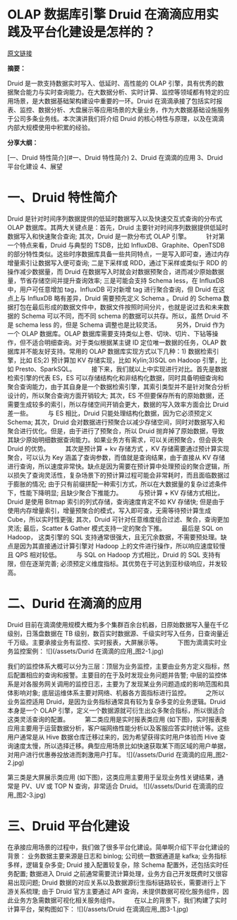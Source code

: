 # OLAP 数据库引擎 Druid 在滴滴应用实践及平台化建设是怎样的？

[原文链接](https://mp.weixin.qq.com/s/ByDu4XPy-xbdtefgI6w5dQ)

**摘要：**

Druid 是一款支持数据实时写入、低延时、高性能的 OLAP 引擎，具有优秀的数据聚合能力与实时查询能力。在大数据分析、实时计算、监控等领域都有特定的应用场景，是大数据基础架构建设中重要的一环。Druid 在滴滴承接了包括实时报表、监控、数据分析、大盘展示等应用场景的大量业务，作为大数据基础设施服务于公司多条业务线。本次演讲我们将介绍 Druid 的核心特性与原理，以及在滴滴内部大规模使用中积累的经验。

**分享大纲：**

[一、Druid 特性简介](#一、Druid 特性简介)
2、Druid 在滴滴的应用
3、Druid 平台化建设
4、展望

# 一、Druid 特性简介

Druid 是针对时间序列数据提供的低延时数据写入以及快速交互式查询的分布式 OLAP 数据库。其两大关键点是：首先，Druid 主要针对时间序列数据提供低延时数据写入和快速聚合查询; 其次，Druid 是一款分布式 OLAP 引擎。
　　
针对第一个特点来看，Druid 与典型的 TSDB，比如 InfluxDB、Graphite、OpenTSDB 的部分特性类似。这些时序数据库具备一些共同特点，一是写入即可查，通过内存增量索引让数据写入便可查询; 二是下采样或 RDD，通过下采样或类似于 RDD 的操作减少数据量，而 Druid 在数据写入时就会对数据预聚合，进而减少原始数据量，节省存储空间并提升查询效率; 三是可能会支持 Schema less，在 InfluxDB 中，用户可任意增加 tag，InfluxDB 可对新增 tag 进行聚合查询，但 Druid 在这点上与 InfluxDB 略有差异，Druid 需要预先定义 Schema 。Druid 的 Schema 数据打包在最后形成的数据文件中，数据文件按照时间分片，也就是说过去和未来数据的 Schema 可以不同，而不同 schema 的数据可以共存。所以，虽然 Druid 不是 schema less 的，但是 Schema 调整也是比较灵活。
　　
另外，Druid 作为一个 OLAP 数据库。OLAP 数据库需要支持类似上卷、切块、切片、下钻等操作，但不适合明细查询。对于类似根据某主键 ID 定位唯一数据的任务，OLAP 数据库并不能友好支持。常用的 OLAP 数据库实现方式以下几种：1) 数据检索引擎，比如 ES;2) 预计算加 KV 存储实现，比如 Kylin;3)SQL on Hadoop 引擎，比如 Presto、SparkSQL。
　　
接下来，我们就以上中实现进行对比。首先是数据检索引擎的代表 ES，ES 可以存储结构化和非结构化数据，同时具备明细查询和聚合查询能力，由于其自身是一个数据检索引擎，其索引类型并不是针对聚合分析设计的，所以聚合查询方面开销较大; 其次，ES 不但要保存所有的原始数据，还需要生成较多的索引，所以存储空间开销会更大，数据的写入效率方面会比 Druid 差一些。
　　
与 ES 相比，Druid 只能处理结构化数据，因为它必须预定义 Schema; 其次，Druid 会对数据进行预聚合以减少存储空间，同时对数据写入和聚合进行优化。但是，由于进行了预聚合，所以 Druid 抛弃掉了原始数据，导致其缺少原始明细数据查询能力。如果业务方有需求，可以关闭预聚合，但会丧失 Druid 的优势。
　　
其次是预计算 + kv 存储方式 ，KV 存储需要通过预计算实现聚合，可以认为 Key 涵盖了查询参数，而值就是查询结果，由于直接从 KV 存储进行查询，所以速度非常快。缺点是因为需要在预计算中处理预设的聚合逻辑，所以损失了查询灵活性，复杂场景下的预计算过程可能会非常耗时，而且面临数据过于膨胀的情况; 由于只有前缀拼配一种索引方式，所以在大数据量的复杂过滤条件下，性能下降明显; 且缺少聚合下推能力。
　　
与预计算 + KV 存储方式相比，Druid 是使用 Bitmap 索引的列式存储，查询速度肯定不如 KV 存储快; 但是由于使用内存增量索引，增量预聚合的模式，写入即可查，无需等待预计算生成 Cube，所以实时性更强; 其次，Druid 可针对任意维度组合过滤、聚合，查询更加灵活; 最后，Scatter & Gather 模式支持一定的聚合下推。
　　
最后是 SQL on Hadoop， 这类引擎的 SQL 支持通常很强大，且无冗余数据，不需要预处理。缺点是因为其直接通过计算引擎对 Hadoop 上的文件进行操作，所以响应速度较慢且 QPS 相对较低。
　　
与 SQL on Hadoop 方式相比，Druid 的 SQL 支持有限，但在逐渐完善; 必须预定义维度指标。其优势在于可达到亚秒级响应，并发较高。

# 二、Durid 在滴滴的应用
Druid 目前在滴滴使用规模大概为多个集群百余台机器，日原始数据写入量在千亿级别，日落盘数据在 TB 级别，数百实时数据源、千级实时写入任务，日查询量近千万级。主要承接业务有监控、实时报表，大屏展示等。
　　
下图为滴滴实时业务监控案例：
![](/assets/Durid 在滴滴的应用_图2-1.jpg)

我们的监控体系大概可以分为三层：顶层为业务监控，主要由业务方定义指标，然后配置相应的查询和报警。主要目的在于及时发现业务问题并告警; 中层的监控体系是对各服务网关调用的监控日志，主要为了发现某业务问题造成的影响范围和具体影响对象; 底层运维体系主要对网络、机器各方面指标进行监控。
　　
之所以业务监控适用 Druid，是因为业务指标通常具有较为复杂多变的业务逻辑。Druid 本身是一个 OLAP 引擎，定义一个数据源就可衍生出众多聚合指标，所以很适合这类灵活查询的配置。
　　
第二类应用是实时报表类应用 (如下图)，实时报表类应用主要用于运营数据分析，客户端网络性能分析以及客服应答实时统计等。这些用户通常是从 Hive 数据仓库迁移过来的，因为希望获得实时用户体验而 Hive 查询速度太慢，所以选择迁移。典型应用场景比如快速获取某下雨区域的用户单据，对用户进行优惠券投放进而刺激用户打车。
![](/assets/Durid 在滴滴的应用_图2-2.jpg)

第三类是大屏展示类应用 (如下图)，这类应用主要用于呈现业务性关键结果，通常是 PV、UV 或 TOP N 查询，非常适合 Druid。
![](/assets/Durid 在滴滴的应用_图2-3.jpg)

# 三、Druid 平台化建设

在承接应用场景的过程中，我们做了很多平台化建设。简单啊介绍下平台化建设的背景： 业务数据主要来源是日志和 binlog; 公司统一数据通道是 kafka; 业务指标多样，逻辑复杂多变; Druid 接入配置较复杂，除 Schema 配置外，还包括实时任务配置; 数据进入 Druid 之前通常需要流计算处理，业务方自己开发既费时又很容易出现问题; Druid 数据的对应关系以及数据源衍生指标链路较长，需要进行上下游关系梳理; 由于 Druid 官方主要通过 API 查询，未提供数据可视化服务组件，因此业务方急需数据可视化相关服务组件。
　　
在以上的背景下，我们构建了实时计算平台，架构图如下：
![](/assets/Druid 在滴滴应用_图3-1.jpg)

